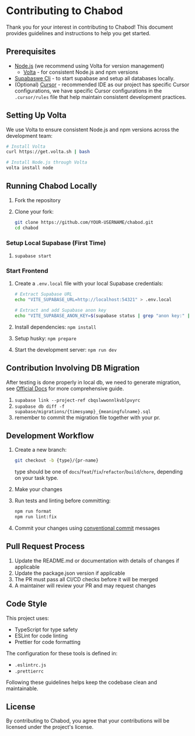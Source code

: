 # Contributing to Chabod

Thank you for your interest in contributing to Chabod! This document provides guidelines and instructions to help you get started.

## Prerequisites

- [Node.js](https://nodejs.org/) (we recommend using Volta for version management)
  - [Volta](https://volta.sh/) - for consistent Node.js and npm versions
- [Supabaswe Cli](https://supabase.com/docs/guides/local-development/cli/getting-started) - to start supabase and setup all databases locally.
- (Optional) [Cursor](https://cursor.sh/) - recommended IDE as our project has specific Cursor configurations, we have specific Cursor configurations in the `.cursor/rules` file that help maintain consistent development practices.

## Setting Up Volta

We use Volta to ensure consistent Node.js and npm versions across the development team:

```bash
# Install Volta
curl https://get.volta.sh | bash

# Install Node.js through Volta
volta install node
```

## Running Chabod Locally

1. Fork the repository
2. Clone your fork:

   ```bash
   git clone https://github.com/YOUR-USERNAME/chabod.git
   cd chabod
   ```

### Setup Local Supabase (First Time)

1. `supabase start`

### Start Frontend

1. Create a `.env.local` file with your local Supabase credentials:

   ```bash
   # Extract Supabase URL
   echo "VITE_SUPABASE_URL=http://localhost:54321" > .env.local
   
   # Extract and add Supabase anon key
   echo "VITE_SUPABASE_ANON_KEY=$(supabase status | grep "anon key:" | awk '{print $3}')" >> .env.local
   ```

2. Install dependencies: `npm install`
3. Setup husky: `npm prepare`
4. Start the development server: `npm run dev`

## Contribution Involving DB Migration

After testing is done properly in local db, we need to generate migration,
see [Official Docs](https://supabase.com/docs/reference/cli/supabase-db) for more comprehensive guide.

1. `supabase link --project-ref cbqslwwonnlkvblpvyrc`
2. `supabase db diff -f supabase/migrations/{timesyamp}_{meaningfulname}.sql`
3. remember to commit the migration file together with your pr.

## Development Workflow

1. Create a new branch:

   ```bash
   git checkout -b {type}/{pr-name}
   ```

   type should be one of `docs`/`feat`/`fix`/`refactor`/`build`/`chore`, depending on your task type.

2. Make your changes

3. Run tests and linting before committing:

   ```bash
   npm run format
   npm run lint:fix
   ```

4. Commit your changes using [conventional commit](https://www.conventionalcommits.org/en/v1.0.0/) messages

## Pull Request Process

1. Update the README.md or documentation with details of changes if applicable
2. Update the package.json version if applicable
3. The PR must pass all CI/CD checks before it will be merged
4. A maintainer will review your PR and may request changes

## Code Style

This project uses:

- TypeScript for type safety
- ESLint for code linting
- Prettier for code formatting

The configuration for these tools is defined in:

- `.eslintrc.js`
- `.prettierrc`

Following these guidelines helps keep the codebase clean and maintainable.

## License

By contributing to Chabod, you agree that your contributions will be licensed under the project's license.
